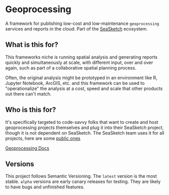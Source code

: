 # Geoprocessing

A framework for publishing low-cost and low-maintenance `geoprocessing` services and reports in the cloud.  Part of the [SeaSketch](https://seasketch.org/) ecosystem.

## What is this for?

This frameworks niche is running spatial analysis and generating reports quickly and simultaneously at scale, with different input, over and over again, such as part of a collaborative spatial planning process.

Often, the original analysis might be prototyped in an environment like R, Jupyter Notebook, ArcGIS, etc. and this framework can be used to "operationalize" the analysis at a cost, speed and scale that other products out there can't match.

## Who is this for?

It's specifically targeted to code-savvy folks that want to create and host geoprocessing projects themselves and plug it into their SeaSketch project, though it is not dependent on SeaSketch.  The SeaSketch team uses it for all projects, here are some [public ones](https://github.com/mcclintock-lab?q=-next&type=&language=&sort=)

[Geoprocessing Docs](https://github.com/seasketch/geoprocessing#readme)

## Versions

This project follows Semantic Versioning. The `latest` version is the most stable. `alpha` versions are early canary releases for testing.  They are likely to have bugs and unfinished features.